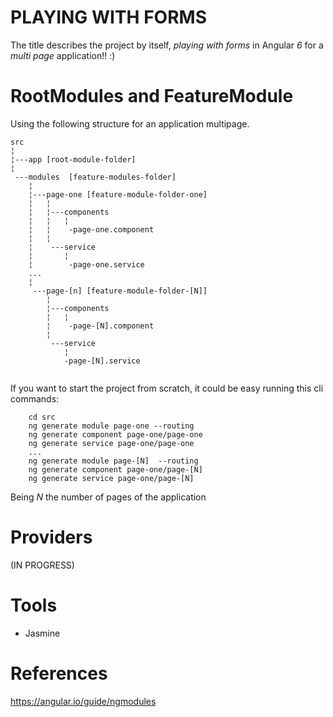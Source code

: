 PLAYING WITH FORMS
=================
The title describes the project  by itself, *playing with forms* in Angular *6* for a *multi page* application!! :)

RootModules and FeatureModule
=============================
Using the following structure for an application multipage.

```
src
¦
¦---app [root-module-folder]
¦
 ---modules  [feature-modules-folder]
    ¦
    ¦---page-one [feature-module-folder-one]
    ¦   ¦
    ¦   ¦---components
    ¦   ¦   ¦
    ¦   ¦    -page-one.component
    ¦   ¦
    ¦    ---service
    ¦       ¦
    ¦        -page-one.service
    ...
    ¦
     ---page-[n] [feature-module-folder-[N]]
        ¦
        ¦---components
        ¦   ¦
        ¦    -page-[N].component
        ¦
         ---service
            ¦
            -page-[N].service
        
```

If you want to start the project from scratch, it could be easy running this cli commands:

```
    cd src
    ng generate module page-one --routing
    ng generate component page-one/page-one
    ng generate service page-one/page-one
    ...
    ng generate module page-[N]  --routing
    ng generate component page-one/page-[N]
    ng generate service page-one/page-[N]
```

Being _N_ the number of pages of the application

Providers
=========
(IN PROGRESS)

Tools
======
* Jasmine

References
=========
https://angular.io/guide/ngmodules
